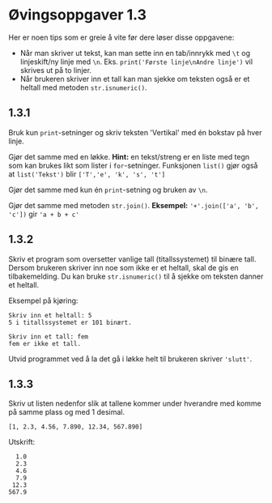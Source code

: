 # Øvingsoppgaver 1.3
Her er noen tips som er greie å vite før dere løser disse oppgavene:
- Når man skriver ut tekst, kan man sette inn en tab/innrykk med ``\t`` og linjeskift/ny linje med ``\n``. Eks. ``print('Første linje\nAndre linje')`` vil skrives ut på to linjer.
- Når brukeren skriver inn et tall kan man sjekke om teksten også er et heltall med metoden ``str.isnumeric()``.

## 1.3.1
Bruk kun ``print``-setninger og skriv teksten 'Vertikal' med én bokstav på hver linje.

Gjør det samme med en løkke.
**Hint:** en tekst/streng er en liste med tegn som kan brukes likt som lister i ``for``-setninger. Funksjonen ``list()`` gjør også at ``list('Tekst')`` blir ``['T','e', 'k', 's', 't']``

Gjør det samme med kun én ``print``-setning og bruken av ``\n``.

Gjør det samme med metoden ``str.join()``.
**Eksempel:** ``'+'.join(['a', 'b', 'c'])`` gir ``'a + b + c'``

## 1.3.2
Skriv et program som oversetter vanlige tall (titallssystemet) til binære tall. Dersom brukeren skriver inn noe som ikke er et heltall, skal de gis en tilbakemelding. Du kan bruke ``str.isnumeric()`` til å sjekke om teksten danner et heltall.

Eksempel på kjøring:
```
Skriv inn et heltall: 5
5 i titallssystemet er 101 binært.

Skriv inn et tall: fem
fem er ikke et tall.
```

Utvid programmet ved å la det gå i løkke helt til brukeren skriver ``'slutt'``.

## 1.3.3
Skriv ut listen nedenfor slik at tallene kommer under hverandre med komme på samme plass og med 1 desimal.

```
[1, 2.3, 4.56, 7.890, 12.34, 567.890]
```
Utskrift:
```
  1.0
  2.3
  4.6
  7.9
 12.3
567.9
```